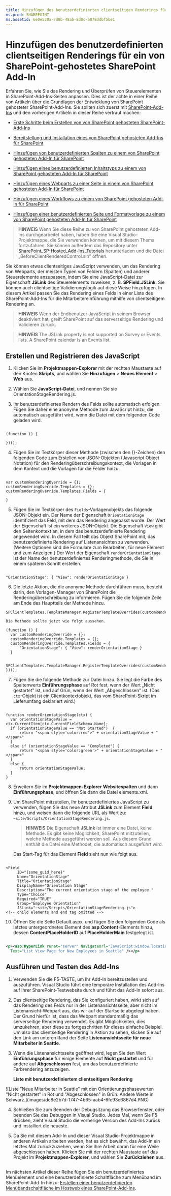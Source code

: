 ```yaml
---
title: Hinzufügen des benutzerdefinierten clientseitigen Renderings für ein von SharePoint-gehostetes SharePoint Add-In
ms.prod: SHAREPOINT
ms.assetid: 6e0e530a-7d8b-48ab-8d0c-a878ddbf5be1
---
```



# Hinzufügen des benutzerdefinierten clientseitigen Renderings für ein von SharePoint-gehostetes SharePoint Add-In
Erfahren Sie, wie Sie das Rendering und Überprüfen von Steuerelementen in SharePoint-Add-Ins-Seiten anpassen.
Dies ist der achte in einer Reihe von Artikeln über die Grundlagen der Entwicklung von SharePoint gehosteter SharePoint-Add-Ins. Sie sollten sich zuerst mit  [SharePoint-Add-Ins](sharepoint-add-ins.md) und den vorherigen Artikeln in dieser Reihe vertraut machen:
  
    
    


-  [Erste Schritte beim Erstellen von von SharePoint gehosteten SharePoint-Add-Ins](get-started-creating-sharepoint-hosted-sharepoint-add-ins.md)
    
  
-  [Bereitstellung und Installation eines von SharePoint gehosteten Add-Ins für SharePoint](deploy-and-install-a-sharepoint-hosted-sharepoint-add-in.md)
    
  
-  [Hinzufügen von benutzerdefinierten Spalten zu einem von SharePoint gehosteten Add-In für SharePoint](add-custom-columns-to-a-sharepoint-hostedsharepoint-add-in.md)
    
  
-  [Hinzufügen eines benutzerdefinierten Inhaltstyps zu einem von SharePoint gehosteten Add-In für SharePoint](add-a-custom-content-type-to-a-sharepoint-hostedsharepoint-add-in.md)
    
  
-  [Hinzufügen eines Webparts zu einer Seite in einem von SharePoint gehosteten Add-In für SharePoint](add-a-web-part-to-a-page-in-a-sharepoint-hosted-sharepoint-add-in.md)
    
  
-  [Hinzufügen eines Workflows zu einem von SharePoint gehosteten Add-In für SharePoint](add-a-workflow-to-a-sharepoint-hosted-sharepoint-add-in.md)
    
  
-  [Hinzufügen einer benutzerdefinierten Seite und Formatvorlage zu einem von SharePoint gehosteten Add-In für SharePoint](add-a-custom-page-and-style-to-a-sharepoint-hosted-sharepoint-add-in.md)
    
  

> **HINWEIS**
> Wenn Sie diese Reihe zu von SharePoint gehosteten Add-Ins durchgearbeitet haben, haben Sie eine Visual Studio-Projektmappe, die Sie verwenden können, um mit diesem Thema fortzufahren. Sie können außerdem das Repository unter  [SharePoint_SP-Hosted_Add-Ins_Tutorials](https://github.com/OfficeDev/SharePoint_SP-hosted_Add-Ins_Tutorials) herunterladen und die Datei „BeforeClientRenderedControl.sln" öffnen.
  
    
    

Sie können etwas clientseitiges JavaScript verwenden, um das Rendering von Webparts, der meisten Typen von Feldern (Spalten) und anderer Steuerelemente anzupassen, indem Sie eine JavaScript-Datei zur Eigenschaft **JSLink** des Steuerelements zuweisen, z. B. **SPField.JSLink**. Sie können auch clientseitige Validierungslogik auf diese Weise hinzufügen. In diesem Artikel passen Sie das Rendering eines Felds in einer Liste des SharePoint-Add-Ins für die Mitarbeitereinführung mithilfe von clientseitigem Rendering an.
> **HINWEIS**
> Wenn der Endbenutzer JavaScript in seinem Browser deaktiviert hat, greift SharePoint auf das serverseitige Rendering und Validieren zurück. 
  
    
    


> **HINWEIS**
> The JSLink property is not supported on Survey or Events lists. A SharePoint calendar is an Events list. 
  
    
    


## Erstellen und Registrieren des JavaScript


  
    
    

1. Klicken Sie im **Projektmappen-Explorer** mit der rechten Maustaste auf den Knoten **Skripts**, und wählen Sie **Hinzufügen** > **Neues Element** > **Web** aus.
    
  
2. Wählen Sie **JavaScript-Datei**, und nennen Sie sie OrientationStageRendering.js.
    
  
3. Ihr benutzerdefiniertes Rendern des Felds sollte automatisch erfolgen. Fügen Sie daher eine anonyme Methode zum JavaScript hinzu, die automatisch ausgeführt wird, wenn die Datei mit dem folgenden Code geladen wird.
    
  ```
  
(function () {

})();
  ```

4. Fügen Sie im Textkörper dieser Methode (zwischen den {}-Zeichen) den folgenden Code zum Erstellen von JSON-Objekten (Javascript Object Notation) für den Renderingüberschreibungskontext, die Vorlagen in dem Kontext und die Vorlagen für die Felder hinzu.
    
  ```
  
var customRenderingOverride = {};
customRenderingOverride.Templates = {};
customRenderingOverride.Templates.Fields = {

}
  ```

5. Fügen Sie im Textkörper des  `Fields`-Vorlagenobjekts das folgende JSON-Objekt ein. Der Name der Eigenschaft  `OrientationStage` identifiziert das Feld, mit dem das Rendering angepasst wurde. Der Wert der Eigenschaft ist ein weiteres JSON-Objekt. Die Eigenschaft `View` gibt den Seitenkontext an, in dem das benutzerdefinierte Rendering angewendet wird. In diesem Fall teilt das Objekt SharePoint mit, das benutzerdefinierte Rendering auf Listenansichten zu verwenden. (Weitere Optionen sind die Formulare zum Bearbeiten, für neue Element und zum Anzeigen.) Der Wert der Eigenschaft `renderOrientationStage` ist der Name der benutzerdefiniertes Renderingmethode, die Sie in einem späteren Schritt erstellen.
    
  ```
  
"OrientationStage": { "View": renderOrientationStage }
  ```

6. Die letzte Aktion, die die anonyme Methode durchführen muss, besteht darin, den Vorlagen-Manager von SharePoint die Renderingüberschreibung zu informieren. Fügen Sie die folgende Zeile am Ende des Hauptteils der Methode hinzu.
    
  ```
  SPClientTemplates.TemplateManager.RegisterTemplateOverrides(customRenderingOverride);
  ```


    Die Methode sollte jetzt wie folgt aussehen.
    


  ```
  (function () {
    var customRenderingOverride = {};
    customRenderingOverride.Templates = {};
    customRenderingOverride.Templates.Fields = {
        "OrientationStage": { "View": renderOrientationStage }
    }

    SPClientTemplates.TemplateManager.RegisterTemplateOverrides(customRenderingOverride);
})();
  ```

7. Fügen Sie die folgende Methode zur Datei hinzu. Sie legt die Farbe des Spaltenwerts **Einführungsphase** auf Rot fest, wenn der Wert „Nicht gestartet" ist, und auf Grün, wenn der Wert „Abgeschlossen" ist. (Das `ctx`-Objekt ist ein Clientkontextobjekt, das vom SharePoint-Skript im Lieferumfang deklariert wird.)
    
  ```
  
function renderOrientationStage(ctx) {
    var orientationStageValue = ctx.CurrentItem[ctx.CurrentFieldSchema.Name];
    if (orientationStageValue == "Not Started")  {
        return "<span style='color:red'>" + orientationStageValue + "</span>"
    }
    else if (orientationStageValue == "Completed") {
        return "<span style='color:green'>" + orientationStageValue + "</span>"
    }
    else {
        return orientationStageValue;
    }
}
  ```

8. Erweitern Sie im **Projektmappen-Explorer** **Websitespalten** und dann **Einführungsphase**, und öffnen Sie dann die Datei elements.xml.
    
  
9. Um SharePoint mitzuteilen, Ihr benutzerdefiniertes JavaScript zu verwenden, fügen Sie das neue Attribut **JSLink** zum Element **Field** hinzu, und weisen dann die folgende URL als Wert zu: `~site/Scripts/OrientationStageRendering.js`.
    
    > **HINWEIS**
      > Die Eigenschaft **JSLink** ist immer eine Datei, keine Methode. Es gibt keine Möglichkeit, SharePoint mitzuteilen, welche Methode ausgeführt werden soll. Aus diesem Grund enthält die Datei eine Methodet, die automatisch ausgeführt wird.

    Das Start-Tag für das Element **Field** sieht nun wie folgt aus.
    


  ```
  
<Field
       ID="{some_guid_here}"
       Name="OrientationStage"
       Title="OrientationStage"
       DisplayName="Orientation Stage"
       Description="The current orientation stage of the employee."
       Type="Choice"
       Required="TRUE"
       Group="Employee Orientation" 
       JSLink="~site/Scripts/OrientationStageRendering.js">
<!-- child elements and end tag omitted -->
  ```

10. Öffnen Sie die Seite Default.aspx, und fügen Sie den folgenden Code als letztes untergeordnetes Element des **asp:Content**-Elements hinzu, dessen **ContentPlaceHolderID** auf **PlaceHolderMain** festgelegt ist.
    
  ```XML
  
<p><asp:HyperLink runat="server" NavigateUrl="JavaScript:window.location = _spPageContextInfo.webAbsoluteUrl + '/Lists/NewEmployeesInSeattle/AllItems.aspx';"
    Text="List View Page for New Employees in Seattle" /></p>

  ```


## Ausführen und Testen des Add-Ins


  
    
    

1. Verwenden Sie die F5-TASTE, um Ihr Add-In bereitzustellen und auszuführen. Visual Studio führt eine temporäre Installation des Add-Ins auf Ihrer SharePoint-Testwebsite durch und führt das Add-In sofort aus. 
    
  
2. Das clientseitige Rendering, das Sie konfiguriert haben, wirkt sich auf das Rendering des Felds nur in der Listenansichtsseite, aber nicht im Listenansicht-Webpart aus, das wir auf der Startseite abgelegt haben. Der Grund hierfür ist, dass das Webpart standardmäßig das serverseitige Rendering verwendet. Es gibt Möglichkeiten, dies umzukehren, aber diese zu fortgeschritten für dieses einfache Beispiel. Um also das clientseitige Rendering in Aktion zu sehen, klicken Sie auf den Link am unteren Rand der Seite **Listenansichtsseite für neue Mitarbeiter in Seattle**.
    
  
3. Wenn die Listenansichtsseite geöffnet wird, legen Sie den Wert **Einführungsphase** für einige Elemente auf **Nicht gestartet** und für andere auf **Abgeschlossen** fest, um das benutzerdefinierte Farbrendering anzuzeigen.
    
   **Liste mit benutzerdefiniertem clientseitigem Rendering**

  

!\[Liste "Neue Mitarbeiter in Seattle" mit den Orientierungsphasewerten "Nicht gestartet" in Rot und "Abgeschlossen" in Grün. Andere Werte in Schwarz.](images/dc8e2b7d-1747-4b65-aab4-6fc93c6867d4.PNG)
  

  

  
4. Schließen Sie zum Beenden der Debugsitzung das Browserfenster, oder beenden Sie das Debuggen in Visual Studio. Jedes Mal, wenn Sie F5 drücken, zieht Visual Studio die vorherige Version des Add-Ins zurück und installiert die neueste.
    
  
5. Da Sie mit diesem Add-In und dieser Visual Studio-Projektmappe in anderen Artikeln arbeiten werden, hat es sich bewährt, das Add-In ein letztes Mal zurückzuziehen, wenn Sie Ihre Arbeit daran für eine Weile abgeschlossen haben. Klicken Sie mit der rechten Maustaste auf das Projekt im **Projektmappen-Explorer**, und wählen Sie **Zurückziehen** aus.
    
  

## 
<a name="Nextsteps"> </a>

Im nächsten Artikel dieser Reihe fügen Sie ein benutzerdefiniertes Menüelement und eine benutzerdefinierte Schaltfläche zum Menüband im SharePoint-Add-In hinzu:  [Erstellen einer benutzerdefinierten Menübandschaltfläche im Hostweb eines SharePoint-Add-Ins](create-a-custom-ribbon-button-in-the-host-web-of-a-sharepoint-add-in.md).
  
    
    

